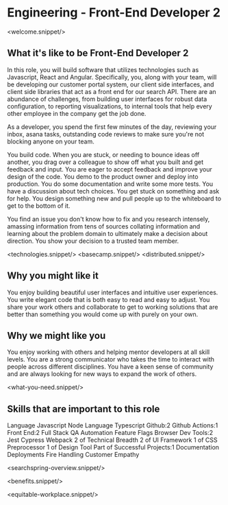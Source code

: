 # Engineering - Front-End Developer 2
<welcome.snippet/>

## What it's like to be Front-End Developer 2
In this role, you will build software that utilizes technologies such as Javascript, React and Angular. Specifically, you, along with your team, will be developing our customer portal system, our client side interfaces, and client side libraries that act as a front end for our search API. There are an abundance of challenges, from building user interfaces for robust data configuration, to reporting visualizations, to internal tools that help every other employee in the company get the job done. 

As a developer, you spend the first few minutes of the day, reviewing your inbox, asana tasks, outstanding code reviews to make sure you're not blocking anyone on your team.

You build code. When you are stuck, or needing to bounce ideas off another, you drag over a colleague to show off what you built and get feedback and input.  You are eager to accept feedback and improve your design of the code.  You demo to the product owner and deploy into production.  You do some documentation and write some more tests.  You have a discussion about tech choices.  You get stuck on something and ask for help.    You design something new and pull people up to the whiteboard to get to the bottom of it.

You find an issue you don't know how to fix and you research intensely, amassing information from tens of sources collating information and learning about the problem domain to ultimately make a decision about direction.  You show your decision to a trusted team member. 

<technologies.snippet/>
<basecamp.snippet/>
<distributed.snippet/>

## Why you might like it
You enjoy building beautiful user interfaces and intuitive user experiences. You write elegant code that is both easy to read and easy to adjust. You share your work others and collaborate to get to working solutions that are better than something you would come up with purely on your own.

## Why we might like you
You enjoy working with others and helping mentor developers at all skill levels.  You are a strong communicator who takes the time to interact with people across different disciplines. You have a keen sense of community and are always looking for new ways to expand the work of others.

<what-you-need.snippet/>

## Skills that are important to this role

<skills>
Language Javascript Node
Language Typescript
Github:2
Github Actions:1
Front End:2
Full Stack
QA Automation
Feature Flags
Browser Dev Tools:2
Jest
Cypress
Webpack
2 of Technical Breadth
2 of UI Framework
1 of CSS Preprocessor
1 of Design Tool
Part of Successful Projects:1
Documentation
Deployments
Fire Handling
Customer Empathy
</skills>

<inherit doc="engineering-front-end-developer-1.md"/>

<searchspring-overview.snippet/>

<benefits.snippet/>

<equitable-workplace.snippet/>